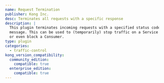 ```yaml
---
name: Request Termination
publisher: Kong Inc.
desc: Terminates all requests with a specific response
description: |
  This plugin terminates incoming requests with a specified status code and
  message. This can be used to (temporarily) stop traffic on a Service or a Route,
  or even block a Consumer.
type: plugin
categories:
  - traffic-control
kong_version_compatibility:
  community_edition:
    compatible: true
  enterprise_edition:
    compatible: true
---
```

